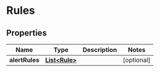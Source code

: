 

# Rules


## Properties

| Name | Type | Description | Notes |
|------------ | ------------- | ------------- | -------------|
|**alertRules** | [**List&lt;Rule&gt;**](Rule.md) |  |  [optional] |



